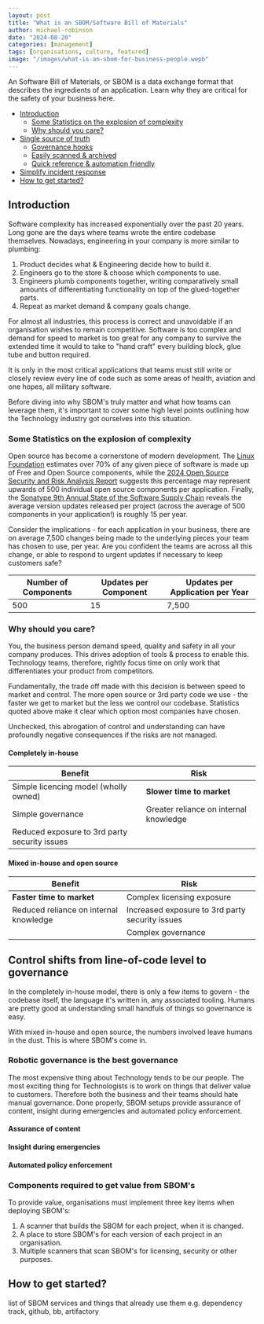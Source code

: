 ```yaml
---
layout: post
title: "What is an SBOM/Software Bill of Materials"
author: michael-robinson
date: "2024-08-20"
categories: [management]
tags: [organisations, culture, featured]
image: "/images/what-is-an-sbom-for-business-people.wepb"
---
```


An Software Bill of Materials, or SBOM is a data exchange format that describes the ingredients of an application. Learn why they are critical for the safety of your business here.

<!-- TOC -->

- [Introduction](#introduction)
  - [Some Statistics on the explosion of complexity](#some-statistics-on-the-explosion-of-complexity)
  - [Why should you care?](#why-should-you-care)
- [Single source of truth](#single-source-of-truth)
  - [Governance hooks](#governance-hooks)
  - [Easily scanned & archived](#easily-scanned--archived)
  - [Quick reference & automation friendly](#quick-reference--automation-friendly)
- [Simplify incident response](#simplify-incident-response)
- [How to get started?](#how-to-get-started)

<!-- /TOC -->

## Introduction

Software complexity has increased exponentially over the past 20 years. Long gone are the days where teams wrote the entire codebase themselves. Nowadays, engineering in your company is more similar to plumbing:

1. Product decides what & Engineering decide how to build it.
2. Engineers go to the store & choose which components to use.
3. Engineers plumb components together, writing comparatively small amounts of differentiating functionality on top of the glued-together parts.
4. Repeat as market demand & company goals change.

For almost all industries, this process is correct and unavoidable if an organisation wishes to remain competitive. Software is too complex and demand for speed to market is too great for any company to survive the extended time it would to take to "hand craft" every building block, glue tube and button required.

It is only in the most critical applications that teams must still write or closely review every line of code such as some areas of health, aviation and one hopes, all military software.

Before diving into why SBOM's truly matter and what how teams can leverage them, it's important to cover some high level points outlining how the Technology industry got ourselves into this situation.

### Some Statistics on the explosion of complexity

Open source has become a cornerstone of modern development. The [Linux Foundation](https://www.linuxfoundation.org/blog/blog/a-summary-of-census-ii-open-source-software-application-libraries-the-world-depends-on) estimates over 70% of any given piece of software is made up of Free and Open Source components, while the [2024 Open Source Security and Risk Analysis Report](https://www.synopsys.com/blogs/software-security/open-source-trends-ossra-report.html#:~:text=An%20average%20500%2B%20open%20source%20components%20per%20app,-The%20OSSRA%20report) suggests this percentage may represent upwards of 500 individual open source components per application. Finally, the [Sonatype 9th Annual State of the Software Supply Chain](https://www.sonatype.com/state-of-the-software-supply-chain/open-source-supply-and-demand) reveals the average version updates released per project (across the average of 500 components in your application!) is roughly 15 per year.

Consider the implications - for each application in your business, there are on average 7,500 changes being made to the underlying pieces your team has chosen to use, per year. Are you confident the teams are across all this change, or able to respond to urgent updates if necessary to keep customers safe?

| Number of Components | Updates per Component | Updates per Application per Year |
| --------------- | --------------------- | -------------------------------- |
| 500             | 15                    | 7,500                            |

### Why should you care?

You, the business person demand speed, quality and safety in all your company produces. This drives adoption of tools & process to enable this. Technology teams, therefore, rightly focus time on only work that differentiates your product from competitors.

Fundamentally, the trade off made with this decision is between speed to market and control. The more open source or 3rd party code we use - the faster we get to market but the less we control our codebase. Statistics quoted above make it clear which option most companies have chosen.

Unchecked, this abrogation of control and understanding can have profoundly negative consequences if the risks are not managed.

#### Completely in-house

| Benefit                                       | Risk                                   |
| --------------------------------------------- | -------------------------------------- |
| Simple licencing model (wholly owned)         | **Slower time to market**              |
| Simple governance                             | Greater reliance on internal knowledge |
| Reduced exposure to 3rd party security issues |                                        |

#### Mixed in-house and open source

| Benefit                                | Risk                                            |
| -------------------------------------- | ----------------------------------------------- |
| **Faster time to market**              | Complex licensing exposure                      |
| Reduced reliance on internal knowledge | Increased exposure to 3rd party security issues |
|                                        | Complex governance                              |

## Control shifts from line-of-code level to governance

In the completely in-house model, there is only a few items to govern - the codebase itself, the language it's written in, any associated tooling. Humans are pretty good at understanding small handfuls of things so governance is easy.

With mixed in-house and open source, the numbers involved leave humans in the dust. This is where SBOM's come in.

### Robotic governance is the best governance

The most expensive thing about Technology tends to be our people. The most exciting thing for Technologists is to work on things that deliver value to customers. Therefore both the business and their teams should hate manual governance. Done properly, SBOM setups provide assurance of content, insight during emergencies and automated policy enforcement.

#### Assurance of content

#### Insight during emergencies

#### Automated policy enforcement

### Components required to get value from SBOM's

To provide value, organisations must implement three key items when deploying SBOM's:

1. A scanner that builds the SBOM for each project, when it is changed.
2. A place to store SBOM's for each version of each project in an organisation.
3. Multiple scanners that scan SBOM's for licensing, security or other purposes.

## How to get started?

list of SBOM services and things that already use them e.g. dependency track, github, bb, artifactory